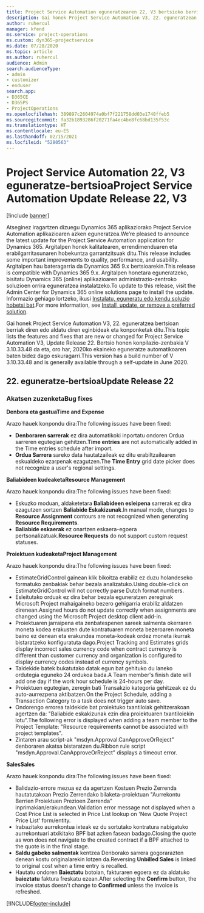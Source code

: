 ```yaml
---
title: Project Service Automation eguneratzearen 22, V3 bertsioko berrikuntzak edo aldaketak
description: Gai honek Project Service Automation V3, 22. eguneratzean erabilgarri dauden eginbideak eta konponketak ditu.
author: ruhercul
manager: kfend
ms.service: project-operations
ms.custom: dyn365-projectservice
ms.date: 07/28/2020
ms.topic: article
ms.author: ruhercul
audience: Admin
search.audienceType:
- admin
- customizer
- enduser
search.app:
- D365CE
- D365PS
- ProjectOperations
ms.openlocfilehash: 389897c2604974a0bf7f221758dd03e1748ffeb5
ms.sourcegitcommit: fa32b1893286f20271fa4ec4be8fc68bd135f53c
ms.translationtype: HT
ms.contentlocale: eu-ES
ms.lasthandoff: 02/15/2021
ms.locfileid: "5280563"
---
```

# <a name="project-service-automation-update-release-22-v3"></a><span data-ttu-id="3b34e-103">Project Service Automation 22, V3 eguneratze-bertsioa</span><span class="sxs-lookup"><span data-stu-id="3b34e-103">Project Service Automation Update Release 22, V3</span></span>

[!include [banner](../includes/psa-now-project-operations.md)]

<span data-ttu-id="3b34e-104">Atseginez iragartzen dizuegu Dynamics 365 aplikaziorako Project Service Automation aplikazioaren azken eguneratzea.</span><span class="sxs-lookup"><span data-stu-id="3b34e-104">We’re pleased to announce the latest update for the Project Service Automation application for Dynamics 365.</span></span> <span data-ttu-id="3b34e-105">Argitalpen honek kalitatearen, errendimenduaren eta erabilgarritasunaren hobekuntza garrantzitsuak ditu.</span><span class="sxs-lookup"><span data-stu-id="3b34e-105">This release includes some important improvements to quality, performance, and usability.</span></span> <span data-ttu-id="3b34e-106">Argitalpen hau bateragarria da Dynamics 365 9.x bertsioarekin.</span><span class="sxs-lookup"><span data-stu-id="3b34e-106">This release is compatible with Dynamics 365 9.x.</span></span> <span data-ttu-id="3b34e-107">Argitalpen honetara eguneratzeko, bisitatu Dynamics 365 (online) aplikazioaren administrazio-zentroko soluzioen orrira eguneratzea instalatzeko.</span><span class="sxs-lookup"><span data-stu-id="3b34e-107">To update to this release, visit the Admin Center for Dynamics 365 online solutions page to install the update.</span></span> <span data-ttu-id="3b34e-108">Informazio gehiago lortzeko, ikusi [Instalatu, eguneratu edo kendu soluzio hobetsi bat](https://docs.microsoft.com/power-platform/admin/install-remove-preferred-solution).</span><span class="sxs-lookup"><span data-stu-id="3b34e-108">For more information, see [Install, update, or remove a preferred solution](https://docs.microsoft.com/power-platform/admin/install-remove-preferred-solution).</span></span>

<span data-ttu-id="3b34e-109">Gai honek Project Service Automation V3, 22. eguneratzea bertsioan berriak diren edo aldatu diren eginbideak eta konponketak ditu.</span><span class="sxs-lookup"><span data-stu-id="3b34e-109">This topic lists the features and fixes that are new or changed for Project Service Automation V3, Update Release 22.</span></span> <span data-ttu-id="3b34e-110">Bertsio honen konpilazio-zenbakia V 3.10.33.48 da eta, oro har, 2020ko ekaineko eguneratze automatikoaren baten bidez dago eskuragarri.</span><span class="sxs-lookup"><span data-stu-id="3b34e-110">This version has a build number of V 3.10.33.48 and is generally available through a self-update in June 2020.</span></span>

## <a name="update-release-22"></a><span data-ttu-id="3b34e-111">22. eguneratze-bertsioa</span><span class="sxs-lookup"><span data-stu-id="3b34e-111">Update Release 22</span></span>

### <a name="bug-fixes"></a><span data-ttu-id="3b34e-112">Akatsen zuzenketa</span><span class="sxs-lookup"><span data-stu-id="3b34e-112">Bug fixes</span></span>



<span data-ttu-id="3b34e-113">**Denbora eta gastua**</span><span class="sxs-lookup"><span data-stu-id="3b34e-113">**Time and Expense**</span></span>

<span data-ttu-id="3b34e-114">Arazo hauek konpondu dira:</span><span class="sxs-lookup"><span data-stu-id="3b34e-114">The following issues have been fixed:</span></span>

- <span data-ttu-id="3b34e-115">**Denboraren sarrerak** ez dira automatikoki inportatu ondoren Ordua sarreren egutegian gehitzen.</span><span class="sxs-lookup"><span data-stu-id="3b34e-115">**Time entries** are not automatically added in the Time entries schedule after import.</span></span>
- <span data-ttu-id="3b34e-116">**Ordua Sarrera** sareko data hautatzaileak ez ditu erabiltzailearen eskualdeko ezarpenak ezagutzen.</span><span class="sxs-lookup"><span data-stu-id="3b34e-116">The **Time Entry** grid date picker does not recognize a user's regional settings.</span></span>

<span data-ttu-id="3b34e-117">**Baliabideen kudeaketa**</span><span class="sxs-lookup"><span data-stu-id="3b34e-117">**Resource Management**</span></span>

<span data-ttu-id="3b34e-118">Arazo hauek konpondu dira:</span><span class="sxs-lookup"><span data-stu-id="3b34e-118">The following issues have been fixed:</span></span>

- <span data-ttu-id="3b34e-119">Eskuzko moduan, aldaketetara **Baliabideen esleipena** sarrerak ez dira ezagutzen sortzen **Baliabide Eskakizunak**.</span><span class="sxs-lookup"><span data-stu-id="3b34e-119">In manual mode, changes to **Resource Assignment** contours are not recognized when generating **Resource Requirements**.</span></span>
- <span data-ttu-id="3b34e-120">**Baliabide eskaerak** ez onartzen eskaera-egoera pertsonalizatuak.</span><span class="sxs-lookup"><span data-stu-id="3b34e-120">**Resource Requests** do not support custom request statuses.</span></span>

<span data-ttu-id="3b34e-121">**Proiektuen kudeaketa**</span><span class="sxs-lookup"><span data-stu-id="3b34e-121">**Project Management**</span></span>

<span data-ttu-id="3b34e-122">Arazo hauek konpondu dira:</span><span class="sxs-lookup"><span data-stu-id="3b34e-122">The following issues have been fixed:</span></span>

- <span data-ttu-id="3b34e-123">EstimateGridControl gainean klik bikoitza erabiliz ez duzu holandeseko formatuko zenbakiak behar bezala analizatuko.</span><span class="sxs-lookup"><span data-stu-id="3b34e-123">Using double-click on EstimateGridControl will not correctly parse Dutch format numbers.</span></span>
- <span data-ttu-id="3b34e-124">Esleitutako orduak ez dira behar bezala eguneratzen zereginak Microsoft Project mahaigaineko bezero gehigarria erabiliz aldatzen direnean.</span><span class="sxs-lookup"><span data-stu-id="3b34e-124">Assigned hours do not update correctly when assignments are changed using the Microsoft Project desktop client add-in.</span></span>
- <span data-ttu-id="3b34e-125">Proiektuaren jarraipena eta zenbatespenen sareek salmenta okerraren moneta kodea erakusten dute kontratuaren moneta bezeroaren moneta baino ez denean eta erakundea moneta-kodeak ordez moneta ikurrak bistaratzeko konfiguratuta dago.</span><span class="sxs-lookup"><span data-stu-id="3b34e-125">Project Tracking and Estimates grids display incorrect sales currency code when contract currency is different than customer currency and organization is configured to display currency codes instead of currency symbols.</span></span>
- <span data-ttu-id="3b34e-126">Taldekide batek bukatutako datak egun bat gehituko du laneko ordutegia eguneko 24 ordukoa bada.</span><span class="sxs-lookup"><span data-stu-id="3b34e-126">A Team member's finish date will add one day if the work hour schedule is 24-hours per day.</span></span>
- <span data-ttu-id="3b34e-127">Proiektuen egutegian, zeregin bati Transakzio kategoria gehitzeak ez du auto-aurrezpena aktibatzen.</span><span class="sxs-lookup"><span data-stu-id="3b34e-127">On the Project Schedule, adding a Transaction Category to a task does not trigger auto save.</span></span>
- <span data-ttu-id="3b34e-128">Ondorengo errorea taldekide bat proiektuko txantiloiak gehitzerakoan agertzen da: "Baliabide eskakizunak ezin dira proiektuaren txantiloiekin lotu".</span><span class="sxs-lookup"><span data-stu-id="3b34e-128">The following error is displayed when adding a team member to the Project Template: "Resource requirements cannot be associated with project templates".</span></span> 
- <span data-ttu-id="3b34e-129">Zintaren arau script-ak "msdyn.Approval.CanApproveOrReject" denboraren akatsa bistaratzen du.</span><span class="sxs-lookup"><span data-stu-id="3b34e-129">Ribbon rule script "msdyn.Approval.CanApproveOrReject" displays a timeout error.</span></span>

<span data-ttu-id="3b34e-130">**Sales**</span><span class="sxs-lookup"><span data-stu-id="3b34e-130">**Sales**</span></span>

<span data-ttu-id="3b34e-131">Arazo hauek konpondu dira:</span><span class="sxs-lookup"><span data-stu-id="3b34e-131">The following issues have been fixed:</span></span>

- <span data-ttu-id="3b34e-132">Balidazio-errore mezua ez da agertzen Kostuen Prezio Zerrenda hautatutakoan Prezio Zerrendako bilaketa-proiektuan "Aurrekontu Berrien Proiektuen Prezioen Zerrenda" inprimakian/erakundean.</span><span class="sxs-lookup"><span data-stu-id="3b34e-132">Validation error message not displayed when a Cost Price List is selected in Price List lookup on 'New Quote Project Price List' form/entity.</span></span>
- <span data-ttu-id="3b34e-133">Irabazitako aurrekontua ixteak ez du sortutako kontratura nabigatuko aurrekontuari atxikitako BPF bat azken fasean badago.</span><span class="sxs-lookup"><span data-stu-id="3b34e-133">Closing the quote as won does not navigate to the created contract if a BPF attached to the quote is in the final stage.</span></span>
- <span data-ttu-id="3b34e-134">**Saldu gabeko salmentak** kentzea Denborako sarrera gogorarazten denean kostu originalarekin lotzen da.</span><span class="sxs-lookup"><span data-stu-id="3b34e-134">Reversing **Unbilled Sales** is linked to original cost when a time entry is recalled.</span></span>
- <span data-ttu-id="3b34e-135">Hautatu ondoren **Baieztatu** botoian, fakturaren egoera ez da aldatuko **baieztatu** faktura freskatu ezean.</span><span class="sxs-lookup"><span data-stu-id="3b34e-135">After selecting the **Confirm** button, the invoice status doesn't change to **Confirmed** unless the invoice is refreshed.</span></span>


[!INCLUDE[footer-include](../includes/footer-banner.md)]